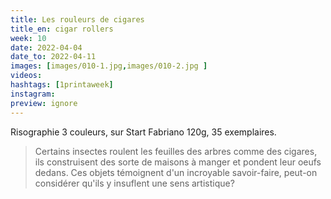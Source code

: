 ```yaml
---
title: Les rouleurs de cigares
title_en: cigar rollers
week: 10
date: 2022-04-04
date_to: 2022-04-11
images: [images/010-1.jpg,images/010-2.jpg ]
videos: 
hashtags: [1printaweek]
instagram: 
preview: ignore
---
```


Risographie 3 couleurs, sur Start Fabriano 120g, 35 exemplaires.

> Certains insectes roulent les feuilles des arbres comme des cigares, ils construisent des sorte de maisons à manger et pondent leur oeufs dedans. Ces objets témoignent d'un incroyable savoir-faire, peut-on considérer qu'ils y insuflent une sens artistique?




